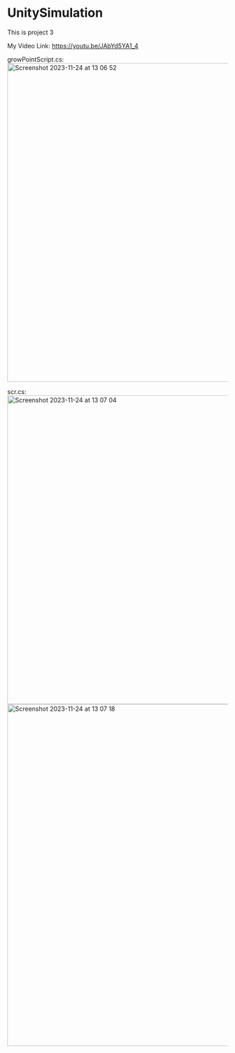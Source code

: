 # UnitySimulation
This is project 3

My Video Link: https://youtu.be/JAbYd5YA1_4

growPointScript.cs:
<img width="729" alt="Screenshot 2023-11-24 at 13 06 52" src="https://github.com/VilmaHE0601/UnitySimulation/assets/146425185/41b678a1-d4d6-491d-9184-63ffc31a1dba">


scr.cs:
<img width="706" alt="Screenshot 2023-11-24 at 13 07 04" src="https://github.com/VilmaHE0601/UnitySimulation/assets/146425185/b4b6a59b-cf75-4a3e-b717-0facfd52f912">
<img width="782" alt="Screenshot 2023-11-24 at 13 07 18" src="https://github.com/VilmaHE0601/UnitySimulation/assets/146425185/214c50dc-1f7f-4182-9994-ffef2b52a41a">

